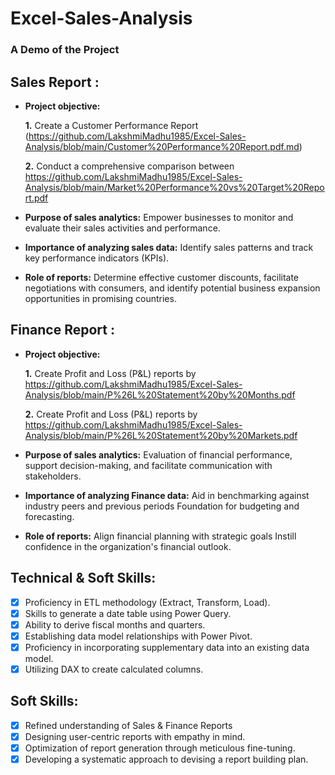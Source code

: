 # Excel-Sales-Analysis

### A Demo of the Project

## Sales Report :


- **Project objective:** 

    **1.** Create a Customer Performance Report (https://github.com/LakshmiMadhu1985/Excel-Sales-Analysis/blob/main/Customer%20Performance%20Report.pdf.md)

    **2.** Conduct a comprehensive comparison between https://github.com/LakshmiMadhu1985/Excel-Sales-Analysis/blob/main/Market%20Performance%20vs%20Target%20Report.pdf

- **Purpose of sales analytics:** Empower businesses to monitor and evaluate their sales activities and performance.

- **Importance of analyzing sales data:** Identify sales patterns and track key performance indicators (KPIs).

- **Role of reports:** Determine effective customer discounts, facilitate negotiations with consumers, and identify potential business expansion opportunities in promising countries.


## Finance Report :

- **Project objective:** 

    **1.** Create Profit and Loss (P&L) reports by https://github.com/LakshmiMadhu1985/Excel-Sales-Analysis/blob/main/P%26L%20Statement%20by%20Months.pdf

   **2.** Create Profit and Loss (P&L) reports by  https://github.com/LakshmiMadhu1985/Excel-Sales-Analysis/blob/main/P%26L%20Statement%20by%20Markets.pdf

- **Purpose of sales analytics:** Evaluation of financial performance, support decision-making, and facilitate communication with stakeholders.

- **Importance of analyzing Finance data:** Aid in benchmarking against industry peers and previous periods Foundation for budgeting and forecasting.

- **Role of reports:** Align financial planning with strategic goals Instill confidence in the organization's financial outlook.


## Technical & Soft Skills:
- [x]	Proficiency in ETL methodology (Extract, Transform, Load).
- [x]	Skills to generate a date table using Power Query.
- [x]	Ability to derive fiscal months and quarters.
- [x]	Establishing data model relationships with Power Pivot.
- [x]	Proficiency in incorporating supplementary data into an existing data model.
- [x]	Utilizing DAX to create calculated columns.

## Soft Skills:
- [x]	Refined understanding of Sales & Finance Reports
- [x]	Designing user-centric reports with empathy in mind.
- [x]	Optimization of report generation through meticulous fine-tuning.
- [x]	Developing a systematic approach to devising a report building plan.
